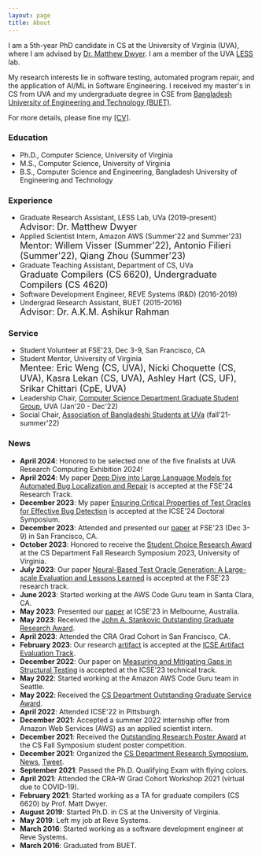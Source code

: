 ```yaml
---
layout: page
title: About
---
```


I am a 5th-year PhD candidate in CS at the University of Virginia (UVA), where I am advised by [Dr. Matthew Dwyer](https://matthewbdwyer.github.io/). I am a member of the UVA [LESS](https://less-lab-uva.github.io/) lab.  

My research interests lie in software testing, automated program repair, and the application of AI/ML in Software Engineering. I received my master's in CS from UVA and my undergraduate degree in CSE from [Bangladesh University of Engineering and Technology (BUET)](https://eee.buet.ac.bd/). 

For more details, please fine my [\[CV\]]({{'/'|relative_url}}assets/CV/CV.pdf).

### Education

* Ph.D., Computer Science, University of Virginia
* M.S., Computer Science, University of Virginia
* B.S., Computer Science and Engineering, Bangladesh University of Engineering and Technology


### Experience

* Graduate Research Assistant, LESS Lab, UVa (2019-present) <br />
  <font size = 4 > Advisor: Dr. Matthew Dwyer</font>
* Applied Scientist Intern, Amazon AWS (Summer'22 and Summer'23)  <br />
  <font size = 4 > Mentor: Willem Visser (Summer'22), Antonio Filieri (Summer'22), Qiang Zhou (Summer'23) </font>
* Graduate Teaching Assistant, Department of CS, UVa <br />
  <font size = 4 ><a href="https://matthewbdwyer.github.io/6620/" style="text-decoration: none">Graduate Compilers (CS 6620)</a>, <a href="https://matthewbdwyer.github.io/4620/" style="text-decoration: none">Undergraduate Compilers (CS 4620) </a></font>
* Software Development Engineer, REVE Systems (R&D) (2016-2019)
* Undergrad Research Assistant, BUET (2015-2016) <br />
  <font size = 4 ><a href="https://cse.buet.ac.bd/faculty/facdetail.php?id=ashikurrahman" style="text-decoration: none">Advisor: Dr. A.K.M. Ashikur Rahman</a></font>
  
  
### Service

* Student Volunteer at FSE'23, Dec 3-9, San Francisco, CA
* Student Mentor, University of Virginia <br />
  <font size="4">Mentee: Eric Weng (CS, UVA), Nicki Choquette (CS, UVA), Kasra Lekan (CS, UVA), <a href="https://ashleybhart.com/resume/" style="text-decoration: none">Ashley Hart (CS, UF)</a>, <a href="https://www.linkedin.com/in/srikarchittari" style="text-decoration: none">Srikar Chittari (CpE, UVA)</a></font>
* Leadership Chair, [Computer Science Department Graduate Student Group](https://csgsg.org/), UVA (Jan'20 - Dec'22)
* Social Chair, [Association of Bangladeshi Students at UVa](https://www.facebook.com/abs.atuva/) (fall'21-summer'22)



### News
- **April 2024**: Honored to be selected one of the five finalists at UVA Research Computing Exhibition 2024!
- **April 2024**: My paper [Deep Dive into Large Language Models for Automated Bug Localization and Repair](https://arxiv.org/abs/2404.11595) is accepted at the FSE'24 Research Track.
- **December 2023**: My paper [Ensuring Critical Properties of Test Oracles for Effective Bug Detection](https://conf.researchr.org/details/icse-2024/icse-2024-doctoral-symposium/11/Ensuring-Critical-Properties-of-Test-Oracles-for-Effective-Bug-Detection) is accepted at the ICSE'24 Doctoral Symposium.
- **December 2023**: Attended and presented our [paper](https://dl.acm.org/doi/pdf/10.1145/3611643.3616265) at FSE'23 (Dec 3-9) in San Francisco, CA.
- **October 2023**: Honored to receive the [Student Choice Research Award](https://engineering.virginia.edu/2023-cs-research-symposium-highlights) at the CS Department Fall Research Symposium 2023, University of Virginia.
- **July 2023**: Our paper [Neural-Based Test Oracle Generation: A Large-scale Evaluation and Lessons Learned](https://dl.acm.org/doi/abs/10.1145/3611643.3616265) is accepted at the FSE'23 research track.
- **June 2023**: Started working at the AWS Code Guru team in Santa Clara, CA.
- **May 2023**: Presented our [paper](https://scholar.google.com/citations?view_op=view_citation&hl=en&user=xDDfwB8AAAAJ&citation_for_view=xDDfwB8AAAAJ:IjCSPb-OGe4C) at ICSE'23 in Melbourne, Australia.
- **May 2023**: Received the [John A. Stankovic Outstanding Graduate Research Award](https://engineering.virginia.edu/cs-department-end-year-award-recipients-2022-2023).
- **April 2023**: Attended the CRA Grad Cohort in San Francisco, CA.
- **February 2023**: Our research [artifact](https://github.com/soneyahossain/hcc-gap-recommender) is accepted at the [ICSE Artifact Evaluation Track](https://conf.researchr.org/details/icse-2023/icse-2023-artifact-evaluation/5/Artifact-Measuring-and-Mitigating-Gaps-in-Structural-Testing).
- **December 2022**: Our paper on [Measuring and Mitigating Gaps in Structural Testing](https://doi.org/10.6084/m9.figshare.21932058.v5) is accepted at the ICSE'23 technical track.
- **May 2022**: Started working at the Amazon AWS Code Guru team in Seattle.
- **May 2022**: Received the [CS Department Outstanding Graduate Service Award](https://engineering.virginia.edu/2021-2022-cs-department-end-year-awards).
- **April 2022**: Attended ICSE'22 in Pittsburgh.
- **December 2021**: Accepted a summer 2022 internship offer from Amazon Web Services (AWS) as an applied scientist intern.
- **December 2021**: Received the [Outstanding Research Poster Award](https://engineering.virginia.edu/events/2021-fall-cs-research-symposium) at the CS Fall Symposium student poster competition.
- **December 2021**: Organized the [CS Department Research Symposium](https://engineering.virginia.edu/events/2021-fall-cs-research-symposium), [News](https://engineering.virginia.edu/computer-science-graduate-student-group-research-symposium?fbclid=IwAR2r1lHuVFwesevFrsCqezybDSU_u3Fc-vWky6TYbQ4Jepo-gfibiRzgbMc), [Tweet](https://twitter.com/CS_UVA/status/1471529342912155650?s=20&t=YbVecueDVPOLsdDaw0sBfQ).
- **September 2021**: Passed the Ph.D. Qualifying Exam with flying colors.
- **April 2021**: Attended the CRA-W Grad Cohort Workshop 2021 (virtual due to COVID-19).
- **February 2021**: Started working as a TA for graduate compilers (CS 6620) by Prof. Matt Dwyer.
- **August 2019**: Started Ph.D. in CS at the University of Virginia.
- **May 2019**: Left my job at Reve Systems.
- **March 2016**: Started working as a software development engineer at Reve Systems.
- **March 2016**: Graduated from BUET.




